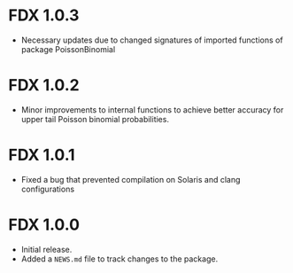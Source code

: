 # FDX 1.0.3
* Necessary updates due to changed signatures of imported functions of package
  PoissonBinomial

# FDX 1.0.2
* Minor improvements to internal functions to achieve better accuracy for upper
  tail Poisson binomial probabilities.

# FDX 1.0.1
* Fixed a bug that prevented compilation on Solaris and clang configurations

# FDX 1.0.0

* Initial release.
* Added a `NEWS.md` file to track changes to the package.
